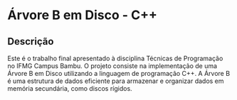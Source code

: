 # Árvore B em Disco - C++

## Descrição

 Este é o trabalho final apresentado à disciplina Técnicas de Programação no IFMG Campus Bambu. O projeto consiste na implementação de uma Árvore B em Disco utilizando a linguagem de programação C++. A Árvore B é uma estrutura de dados eficiente para armazenar e organizar dados em memória secundária, como discos rígidos.
